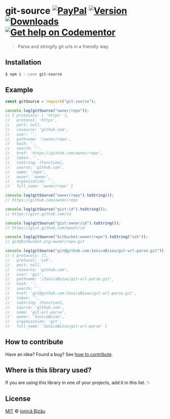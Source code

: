 # git-source [![PayPal](https://img.shields.io/badge/%24-paypal-f39c12.svg)][paypal-donations] [![Version](https://img.shields.io/npm/v/git-source.svg)](https://www.npmjs.com/package/git-source) [![Downloads](https://img.shields.io/npm/dt/git-source.svg)](https://www.npmjs.com/package/git-source) [![Get help on Codementor](https://cdn.codementor.io/badges/get_help_github.svg)](https://www.codementor.io/johnnyb?utm_source=github&utm_medium=button&utm_term=johnnyb&utm_campaign=github)

> Parse and stringify git urls in a friendly way.

## Installation

```sh
$ npm i --save git-source
```

## Example

```js
const gitSource = require("git-source");

console.log(gitSource("owner/repo"));
// { protocols: [ 'https' ],
//   protocol: 'https',
//   port: null,
//   resource: 'github.com',
//   user: '',
//   pathname: '/owner/repo',
//   hash: '',
//   search: '',
//   href: 'https://github.com/owner/repo',
//   token: '',
//   toString: [Function],
//   source: 'github.com',
//   name: 'repo',
//   owner: 'owner',
//   organization: '',
//   full_name: 'owner/repo' }

console.log(gitSource("owner/repo").toString());
// https://github.com/owner/repo

console.log(gitSource("gist:id").toString());
// https://gist.github.com/id

console.log(gitSource("gist:owner/id").toString());
// https://gist.github.com/owner/id

console.log(gitSource("bitbucket:owner/repo").toString("ssh"));
// git@bitbucket.org:owner/repo.git

console.log(gitSource("git@github.com:IonicaBizau/git-url-parse.git"));
// { protocols: [],
//   protocol: 'ssh',
//   port: null,
//   resource: 'github.com',
//   user: 'git',
//   pathname: '/IonicaBizau/git-url-parse.git',
//   hash: '',
//   search: '',
//   href: 'git@github.com:IonicaBizau/git-url-parse.git',
//   token: '',
//   toString: [Function],
//   source: 'github.com',
//   name: 'git-url-parse',
//   owner: 'IonicaBizau',
//   organization: 'git',
//   full_name: 'IonicaBizau/git-url-parse' }
```

## How to contribute
Have an idea? Found a bug? See [how to contribute][contributing].

## Where is this library used?
If you are using this library in one of your projects, add it in this list. :sparkles:

## License

[MIT][license] © [Ionică Bizău][website]

[paypal-donations]: https://www.paypal.com/cgi-bin/webscr?cmd=_s-xclick&hosted_button_id=RVXDDLKKLQRJW
[donate-now]: http://i.imgur.com/6cMbHOC.png

[license]: http://showalicense.com/?fullname=Ionic%C4%83%20Biz%C4%83u%20%3Cbizauionica%40gmail.com%3E%20(http%3A%2F%2Fionicabizau.net)&year=2016#license-mit
[website]: http://ionicabizau.net
[contributing]: /CONTRIBUTING.md
[docs]: /DOCUMENTATION.md
